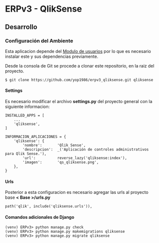 # ERPv3 - QlikSense

## Desarrollo

### Configuración del Ambiente

Esta aplicacion depende del [Modulo de usuarios](https://github.com/yop1986/erpv3_usuarios) 
por lo que es necesario instalar este y sus dependencias previamente.

Desde la consola de Git se procede a clonar este repositorio, en la raiz del 
proyecto.

    $ git clone https://github.com/yop1986/erpv3_qliksense.git qliksense

#### Settings

Es necesario modificar el archivo **settings.py** del proyecto general con la
siguiente informacion:

    INSTALLED_APPS = [
        ...
        'qliksense',
    ]

    INFORMACION_APLICACIONES = {
        'qliksense': {
            'nombre':       'Qlik Sense',
            'descripcion':  _('Aplicación de controles administrativos para Qlik Sense.'),
            'url':          reverse_lazy('qliksense:index'),
            'imagen':       'qs_qliksense.png',
        },
    }

#### Urls

Posterior a esta configuracion es necesario agregar las urls al proyecto base __< Base >/urls.py__

    path('qlik', include('qliksense.urls')),

#### Comandos adicionales de Django

    (venv) ERPv3> python manage.py check
    (venv) ERPv3> python manage.py makemigrations qliksense
    (venv) ERPv3> python manage.py migrate qliksense
